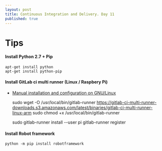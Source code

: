 ```yaml
---
layout: post
title: Continuous Integration and Delivery. Day 11 
published: true
---
```


# Tips

#### Install Python 2.7 + Pip

	apt-get install python
	apt-get install python-pip



#### Install GitLab ci multi runner (Linux / Raspbery Pi)
  
* [Manual installation and configuration on GNU/Linux](https://gitlab.com/gitlab-org/gitlab-ci-multi-runner/blob/master/docs/install/linux-manually.md)

	sudo wget -O /usr/local/bin/gitlab-runner https://gitlab-ci-multi-runner-downloads.s3.amazonaws.com/latest/binaries/gitlab-ci-multi-runner-linux-arm
	sudo chmod +x /usr/local/bin/gitlab-runner
	
	
	sudo gitlab-runner install --user pi
	gitlab-runner register

#### Install Robot framework

	python -m pip install robotframework	




